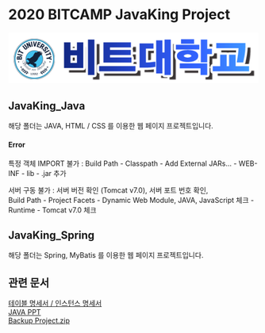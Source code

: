 # 2020 BITCAMP JavaKing Project
<p align="center"><img src= "https://github.com/Hongsh1023/Project/blob/main/JavaKing_Java/JavaKing_Java/WebContent/image/logo2.png"></p>

## JavaKing_Java
해당 폴더는 JAVA, HTML / CSS 를 이용한 웹 페이지 프로젝트입니다.
#### Error
특정 객체 IMPORT 불가 : Build Path - Classpath - Add External JARs... - WEB-INF - lib - .jar 추가

서버 구동 불가 : 서버 버전 확인 (Tomcat v7.0), 서버 포트 번호 확인,<br>
Build Path - Project Facets - Dynamic Web Module, JAVA, JavaScript 체크 - Runtime - Tomcat v7.0 체크

## JavaKing_Spring
해당 폴더는 Spring, MyBatis 를 이용한 웹 페이지 프로젝트입니다.

## 관련 문서
<A HREF = "https://docs.google.com/spreadsheets/d/1NjvXzuil5-PWvp-wA1kokRoYaZAMm3FUV1vzWqUtsoQ/edit#gid=574015469">테이블 명세서 / 인스턴스 명세서</A><br>
<A HREF = "https://docs.google.com/presentation/d/1U1gJqkgtUXfSZOqZbtKYwxfTerUFEJa4EZ26gZFRVHg/edit?usp=sharing">JAVA PPT</A><br>
<A HREF = "https://drive.google.com/file/d/1o66fCO5lunkEdL_A8Kw_EbvmSh8zt4dO/view?usp=sharing">Backup Project.zip</A>

